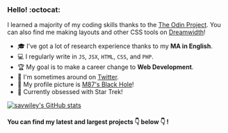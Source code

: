 ### Hello! :octocat:

I learned a majority of my coding skills thanks to the [The Odin Project](https://www.theodinproject.com/). You can also find me making layouts and other CSS tools on [Dreamwidth](https://killthecake.dreamwidth.org/)!

- :mortar_board: I've got a lot of research experience thanks to my **MA in English**.
- :computer: I regularly write in `JS`, `JSX`, `HTML`, `CSS`, and `PHP`.
- :trophy: My goal is to make a career change to **Web Development**.
- :speech_balloon: I'm sometimes around on [Twitter](https://twitter.com/sav_swiley).
- 🌌 My profile picture is [M87's Black Hole](https://www.jpl.nasa.gov/news/black-hole-image-makes-history)!
- 🖖 Currently obsessed with Star Trek!

[![savwiley's GitHub stats](https://github-readme-stats.vercel.app/api?username=savwiley&title_color=39d353&icon_color=39d353&text_color=cdd9e5&bg_color=22272e&hide=contribs,stars&show_icons=true&include_all_commits=true)](https://github.com/anuraghazra/github-readme-stats)
#### You can find my latest and largest projects :point_down: below :point_down: !
